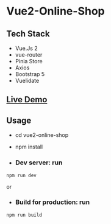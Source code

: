 # Vue2-Online-Shop

## Tech Stack

- Vue.Js 2
- vue-router
- Pinia Store
- Axios
- Bootstrap 5
- Vuelidate

## [Live Demo](https://youssefstore.netlify.app/)

## Usage

- cd vue2-online-shop
- npm install

- ### Dev server: run

 ``` shell
npm run dev
```
or
- ### Build for production: run

 ``` shell
npm run build
```
